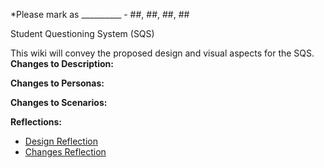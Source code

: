 *Please mark as __________ - ##, ##, ##, ##



Student Questioning System (SQS)

This wiki will convey the proposed design and visual aspects for the SQS. 
**Changes to Description:**

**Changes to Personas:**

**Changes to Scenarios:**


**Reflections:**
*  [Design Reflection](https://gitlab.ecs.vuw.ac.nz/andrewelli/swen-303/-/wikis/Reflections/Persona-Reflection)
*  [Changes Reflection](https://gitlab.ecs.vuw.ac.nz/andrewelli/swen-303/-/wikis/Reflections/Scenario-Reflection)